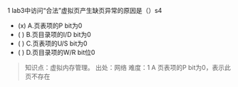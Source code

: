 1
lab3中访问“合法”虚拟页产生缺页异常的原因是（）s4
- (x) A.页表项的P bit为0
- ( ) B.页目录项的I/D bit为0
- ( ) C.页表项的U/S bit为0
- ( ) D.页目录项的W/R bit位0

> 知识点：虚拟内存管理。
> 出处：网络
> 难度：1
> A 页表项的P bit为0，表示此页不存在
